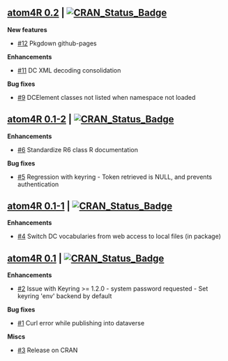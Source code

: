 ## [atom4R 0.2](https://github.com/eblondel/atom4R) | [![CRAN_Status_Badge](https://img.shields.io/badge/CRAN-unavailable-red.svg)](https://github.com/eblondel/atom4R)

**New features**

* [#12](https://github.com/eblondel/atom4R/issues/12) Pkgdown github-pages

**Enhancements**

* [#11](https://github.com/eblondel/atom4R/issues/11) DC XML decoding consolidation

**Bug fixes**

* [#9](https://github.com/eblondel/atom4R/issues/9) DCElement classes not listed when namespace not loaded


## [atom4R 0.1-2](https://cran.r-project.org/src/contrib/Archive/atom4R/atom4R_0.1-2.tar.gz) | [![CRAN_Status_Badge](https://img.shields.io/badge/CRAN-published-blue.svg)](https://cran.r-project.org/src/contrib/Archive/atom4R/atom4R_0.1-2.tar.gz)

**Enhancements**

* [#6](https://github.com/eblondel/atom4R/issues/6) Standardize R6 class R documentation

**Bug fixes**

* [#5](https://github.com/eblondel/atom4R/issues/) Regression with keyring - Token retrieved is NULL, and prevents authentication


## [atom4R 0.1-1](https://cran.r-project.org/src/contrib/Archive/atom4R/atom4R_0.1-1.tar.gz) | [![CRAN_Status_Badge](https://img.shields.io/badge/CRAN-published-blue.svg)](https://cran.r-project.org/src/contrib/Archive/atom4R/atom4R_0.1-1.tar.gz)

**Enhancements**

* [#4](https://github.com/eblondel/atom4R/issues/4) Switch DC vocabularies from web access to local files (in package)


## [atom4R 0.1](https://cran.r-project.org/src/contrib/Archive/atom4R/atom4R_0.1.tar.gz) | [![CRAN_Status_Badge](https://img.shields.io/badge/CRAN-published-blue.svg)](https://cran.r-project.org/src/contrib/Archive/atom4R/atom4R_0.1.tar.gz)

**Enhancements**

* [#2](https://github.com/eblondel/atom4R/issues/2) Issue with Keyring >= 1.2.0 - system password requested - Set keyring 'env' backend by default

**Bug fixes**

* [#1](https://github.com/eblondel/atom4R/issues/1) Curl error while publishing into dataverse

**Miscs**

* [#3](https://github.com/eblondel/atom4R/issues/3) Release on CRAN
